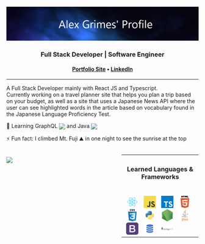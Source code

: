 ![](assets/BackgroundBanner.PNG)

<div align="center">
    <h3>Full Stack Developer | Software Engineer</h3>
</div>
<h4 align="center">
    <a href="https://alex-grimes-fullstack.herokuapp.com/">Portfolio Site</a> •
    <a href="https://www.linkedin.com/in/alex-grimes-dev/">LinkedIn</a>
    <!-- <a href="alexgrimes23@gmail.com">Email Me!</a> -->
</h4>

<!-- profile views??? -->

---

A Full Stack Developer mainly with React JS and Typescript.
<br/>
Currently working on a travel planner site that helps you plan a trip based on your budget, as well as a site that uses a Japanese News API where the user can see highlighted words in the article based on vocabulary found in the Japanese Language Proficiency Test.
<br/>

<p>🌱 Learning GraphQL <img height="25" style="" align="center" src="https://upload.wikimedia.org/wikipedia/commons/thumb/1/17/GraphQL_Logo.svg/1200px-GraphQL_Logo.svg.png" /> and Java <img height="25" align="center" src="https://ubiqum.com/assets/uploads/2021/12/learn-java-with-ubiqum-logo.png" /> </p>

⚡ Fun fact: I climbed Mt. Fuji ⛰️ in one night to see the sunrise at the top

<div style="display: flex;">

<img style="width: 350px; margin-top: 20px;" src="https://github-readme-stats.vercel.app/api?username=agrimes23&show_icons=true&theme=tokyonight">
<!-- ![Alex's GitHub stats](https://github-readme-stats.vercel.app/api?username=agrimes23&show_icons=true&theme=tokyonight) -->

<table style="margin-left: 20px; width: 250px;">
    <tr>
        <th ><h3>Learned Languages & Frameworks</h3></th>
    </tr>
    <tr>
        <td style="padding-top: 20px;"><img style="margin-left: 5px; margin-right: 5px;" height="32" width="32" src="https://raw.githubusercontent.com/github/explore/80688e429a7d4ef2fca1e82350fe8e3517d3494d/topics/react/react.png?size=48" />
<img style="margin-left: 5px; margin-right: 5px;" height="32" width="32" src="https://raw.githubusercontent.com/github/explore/80688e429a7d4ef2fca1e82350fe8e3517d3494d/topics/javascript/javascript.png?size=48" />
<img style="margin-left: 5px; margin-right: 5px;" height="32" width="32" src="https://raw.githubusercontent.com/github/explore/80688e429a7d4ef2fca1e82350fe8e3517d3494d/topics/typescript/typescript.png?size=48" />
<img style="margin-left: 5px; margin-right: 5px;" height="32" width="32" src="https://raw.githubusercontent.com/github/explore/80688e429a7d4ef2fca1e82350fe8e3517d3494d/topics/html/html.png?size=48" />
<img style="margin-left: 5px; margin-right: 5px;" height="32" width="32" src="https://raw.githubusercontent.com/github/explore/80688e429a7d4ef2fca1e82350fe8e3517d3494d/topics/css/css.png?size=48" />
<img style="margin-left: 5px; margin-right: 5px;" height="32" width="32" src="https://raw.githubusercontent.com/github/explore/80688e429a7d4ef2fca1e82350fe8e3517d3494d/topics/python/python.png?size=48" />
<img style="margin-left: 5px; margin-right: 5px;" height="32" width="32" src="https://raw.githubusercontent.com/github/explore/80688e429a7d4ef2fca1e82350fe8e3517d3494d/topics/nodejs/nodejs.png?size=48" />
<img style="margin-left: 5px; margin-right: 5px;" height="32" width="32" src="https://raw.githubusercontent.com/github/explore/5b3600551e122a3277c2c5368af2ad5725ffa9a1/topics/java/java.png?size=48" />
<img style="margin-left: 5px; margin-right: 5px;" height="32" width="32" src="https://raw.githubusercontent.com/github/explore/80688e429a7d4ef2fca1e82350fe8e3517d3494d/topics/bootstrap/bootstrap.png?size=48" />
<img style="margin-left: 5px; margin-right: 5px;" height="32" width="32" src="https://raw.githubusercontent.com/github/explore/80688e429a7d4ef2fca1e82350fe8e3517d3494d/topics/sql/sql.png?size=48" />
<img style="margin-left: 5px; margin-right: 5px;" height="32" width="32" src="https://raw.githubusercontent.com/github/explore/80688e429a7d4ef2fca1e82350fe8e3517d3494d/topics/mongodb/mongodb.png?size=48" /></td>
    </tr>

</table>

</div>
